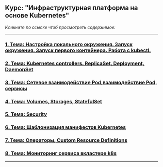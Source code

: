 ## Kурс: "Инфраструктурная платформа на основе Kubernetes"
_Кликните по ссылке чтоб просмотреть содержимое:_

---
### [1. Тема: Настройка локального окружения. Запуск окружения. Запуск первого контейнера. Работа с kubectl.](kubernetes-intro/HW1.md)

### [2. Тема: Kubernetes controllers. ReplicaSet, Deployment, DaemonSet](kubernetes-controllers/HW2.md)


### [3. Тема: Сетевое взаимодействие Pod,взаимодействие Pod, сервисы](kubernetes-networks/HW3.md)


### [4. Тема: Volumes, Storages, StatefulSet](kubernetes-volumes/HW4.md)


### [5. Тема: Security](kubernetes-security/HW5.md)


### [6. Тема: Шаблонизация манифестов Kubernetes ](kubernetes-templating/HW6.md)


### [7. Тема: Операторы, Custom Resource Definitions ](kubernetes-operators/HW7.md)


### [8. Тема: Мониторинг сервиса вкластере k8s ](kubernetes-monitoring/HW8.md)
---